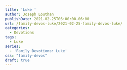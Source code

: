 ```yaml
---
title: 'Luke '
author: Joseph Louthan
publishDate: 2021-02-25T06:00:00-06:00
url: /family-devos-luke/2021-02-25-family-devos-luke/
categories:
  - Devotions
tags:
  - Luke
series:
  - 'Family Devotions: Luke'
css: "family-devos"
draft: true
---
```

